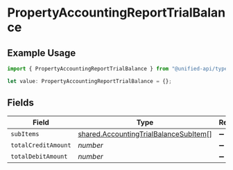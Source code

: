 # PropertyAccountingReportTrialBalance

## Example Usage

```typescript
import { PropertyAccountingReportTrialBalance } from "@unified-api/typescript-sdk/sdk/models/shared";

let value: PropertyAccountingReportTrialBalance = {};
```

## Fields

| Field                                                                                                 | Type                                                                                                  | Required                                                                                              | Description                                                                                           |
| ----------------------------------------------------------------------------------------------------- | ----------------------------------------------------------------------------------------------------- | ----------------------------------------------------------------------------------------------------- | ----------------------------------------------------------------------------------------------------- |
| `subItems`                                                                                            | [shared.AccountingTrialBalanceSubItem](../../../sdk/models/shared/accountingtrialbalancesubitem.md)[] | :heavy_minus_sign:                                                                                    | N/A                                                                                                   |
| `totalCreditAmount`                                                                                   | *number*                                                                                              | :heavy_minus_sign:                                                                                    | N/A                                                                                                   |
| `totalDebitAmount`                                                                                    | *number*                                                                                              | :heavy_minus_sign:                                                                                    | N/A                                                                                                   |